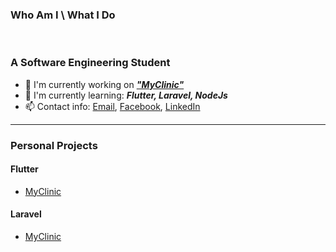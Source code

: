 ### Who Am I \ What I Do 
<br/>

### A Software Engineering Student
- 🔭 I'm currently working on <i><b>["MyClinic"](https://github.com/DMouayad/DMouayad/blob/main/MyClinic_README.md)</b></i>
- 🌱 I'm currently learning: <b><i>Flutter, Laravel, NodeJs</i></b>
- 📫 Contact info: [Email](mailto:muayad.perun@outlook.com), [Facebook](https://www.facebook.com/moaiad.alham/), [LinkedIn](https://www.linkedin.com/in/mouayad-alhamwi-85bb9420b/)
<hr/>

### Personal Projects

#### Flutter
- [MyClinic](https://github.com/DMouayad/DMouayad/blob/main/MyClinic_README.md)

#### Laravel
- [MyClinic](https://github.com/DMouayad/DMouayad/blob/main/MyClinic_README.md)

